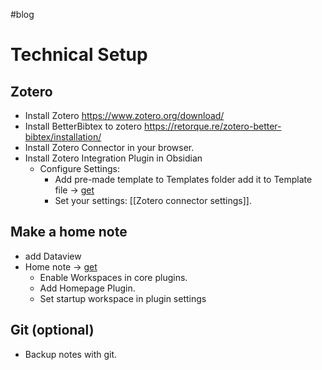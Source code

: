 #blog
# Technical Setup
## Zotero
- Install Zotero https://www.zotero.org/download/
- Install BetterBibtex to zotero https://retorque.re/zotero-better-bibtex/installation/
- Install Zotero Connector in your browser.
- Install Zotero Integration Plugin in Obsidian
	- Configure Settings: 
		- Add pre-made template to Templates folder add it to Template file -> [get](https://raw.githubusercontent.com/mscott99/matthewscott-blog/main/files/Zotero_Template.md)
		- Set your settings: [[Zotero connector settings]].
## Make a home note
- add Dataview
- Home note ->  [get](https://raw.githubusercontent.com/mscott99/matthewscott-blog/main/files/Simplified%20Home%20Note.md)
	- Enable Workspaces in core plugins.
	- Add Homepage Plugin.
	- Set startup workspace in plugin settings
## Git (optional)
- Backup notes with git.
